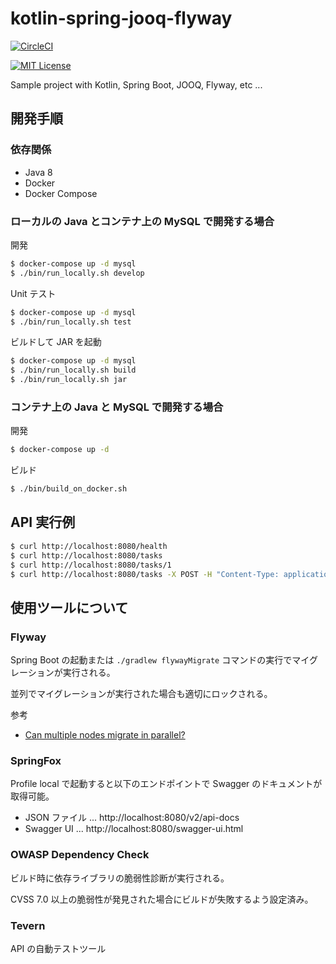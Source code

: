 # kotlin-spring-jooq-flyway

[![CircleCI](https://circleci.com/gh/os1ma/kotlin-spring-jooq-flyway.svg?style=svg)](https://circleci.com/gh/os1ma/kotlin-spring-jooq-flyway)

[![MIT License](http://img.shields.io/badge/license-MIT-blue.svg?style=flat)](LICENSE)

Sample project with Kotlin, Spring Boot, JOOQ, Flyway, etc ...

## 開発手順

### 依存関係
* Java 8
* Docker
* Docker Compose

### ローカルの Java とコンテナ上の MySQL で開発する場合

開発

```bash
$ docker-compose up -d mysql
$ ./bin/run_locally.sh develop
```

Unit テスト

```bash
$ docker-compose up -d mysql
$ ./bin/run_locally.sh test
```

ビルドして JAR を起動

```bash
$ docker-compose up -d mysql
$ ./bin/run_locally.sh build
$ ./bin/run_locally.sh jar
```

### コンテナ上の Java と MySQL で開発する場合

開発

```bash
$ docker-compose up -d
```

ビルド

```bash
$ ./bin/build_on_docker.sh
```

## API 実行例

```bash
$ curl http://localhost:8080/health
$ curl http://localhost:8080/tasks
$ curl http://localhost:8080/tasks/1
$ curl http://localhost:8080/tasks -X POST -H "Content-Type: application/json" -d '{"name": "MyTask", "assigneeUserId": 1}'
```

## 使用ツールについて

### Flyway

Spring Boot の起動または `./gradlew flywayMigrate` コマンドの実行でマイグレーションが実行される。

並列でマイグレーションが実行された場合も適切にロックされる。

参考
* [Can multiple nodes migrate in parallel?](https://flywaydb.org/documentation/faq.html#parallel)

### SpringFox

Profile local で起動すると以下のエンドポイントで Swagger のドキュメントが取得可能。

* JSON ファイル ... http://localhost:8080/v2/api-docs
* Swagger UI ... http://localhost:8080/swagger-ui.html

### OWASP Dependency Check

ビルド時に依存ライブラリの脆弱性診断が実行される。

CVSS 7.0 以上の脆弱性が発見された場合にビルドが失敗するよう設定済み。

### Tevern

API の自動テストツール
